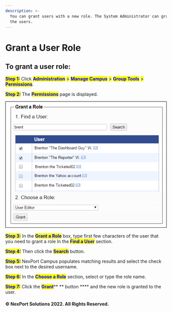 ```yaml
---
description: >-
  You can grant users with a new role. The System Administrator can grant for
  the users.
---
```


# Grant a User Role

## **To grant a user role:**

<mark style="color:blue;">**Step 1:**</mark>  Click <mark style="color:blue;">**Administration**</mark> <mark style="color:blue;"></mark><mark style="color:blue;">></mark> <mark style="color:blue;"></mark><mark style="color:blue;">**Manage Campus**</mark> <mark style="color:blue;"></mark><mark style="color:blue;">></mark> <mark style="color:blue;"></mark><mark style="color:blue;">**Group Tools**</mark> <mark style="color:blue;"></mark><mark style="color:blue;">></mark> <mark style="color:blue;"></mark><mark style="color:blue;">**Permissions**</mark>.

<mark style="color:blue;">**Step 2:**</mark>  The <mark style="color:blue;">**Permissions**</mark> page is displayed.

![](/.gitbook/assets/Grant_Role.png)

<mark style="color:blue;">**Step 3:**</mark>  In the <mark style="color:blue;">**Grant a Role**</mark> <mark style="color:blue;"></mark><mark style="color:blue;"></mark> box,  type first few characters of the user that you need to grant a role In the <mark style="color:blue;">**Find a User**</mark> section.&#x20;

<mark style="color:blue;">**Step 4:**</mark>  Then click the <mark style="color:blue;">**Search**</mark> button.

<mark style="color:blue;">**Step 5:**</mark>  NexPort Campus populates matching results and select the check box next to the desired username.

<mark style="color:blue;">**Step 6:**</mark>  In the <mark style="color:blue;">**Choose a Role**</mark> section, select or type the role name.

<mark style="color:blue;">**Step 7:**</mark>  Click the <mark style="color:blue;">**Grant**</mark>** ** button **** and the new role is granted to the user.

#### &#x20;© NexPort Solutions 2022. All Rights Reserved.
